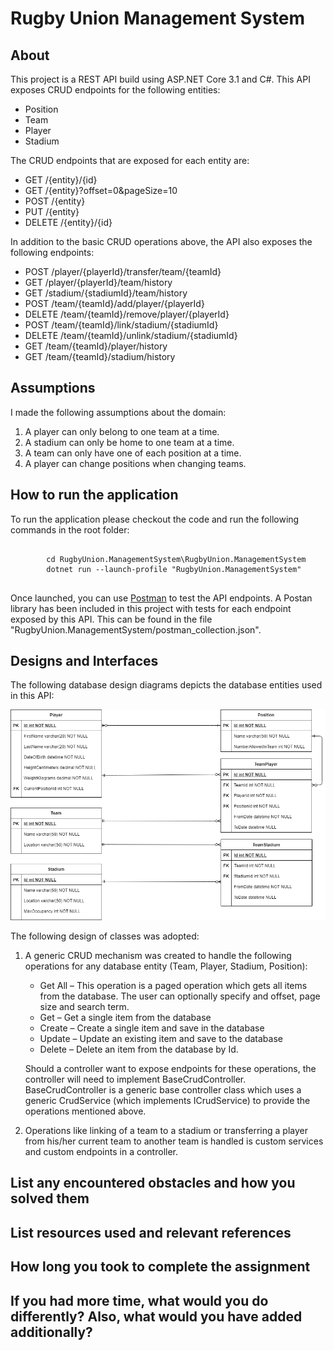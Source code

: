 # Rugby Union Management System

<h2>About</h2>

This project is a REST API build using ASP.NET Core 3.1 and C#. This API exposes CRUD endpoints for the following entities:

* Position
* Team
* Player
* Stadium

The CRUD endpoints that are exposed for each entity are:

* GET 		/{entity}/{id}
* GET 		/{entity}?offset=0&pageSize=10
* POST 		/{entity}
* PUT 		/{entity}
* DELETE 	/{entity}/{id}

In addition to the basic CRUD operations above, the API also exposes the following endpoints:

* POST		/player/{playerId}/transfer/team/{teamId}
* GET		/player/{playerId}/team/history
* GET 		/stadium/{stadiumId}/team/history
* POST		/team/{teamId}/add/player/{playerId}
* DELETE	/team/{teamId}/remove/player/{playerId}
* POST		/team/{teamId}/link/stadium/{stadiumId}
* DELETE	/team/{teamId}/unlink/stadium/{stadiumId}
* GET		/team/{teamId}/player/history
* GET		/team/{teamId}/stadium/history

<h2>Assumptions</h2>

I made the following assumptions about the domain:

1.	A player can only belong to one team at a time.
2.	A stadium can only be home to one team at a time.
3.	A team can only have one of each position at a time.
4.	A player can change positions when changing teams.

<h2>How to run the application</h2>

To run the application please checkout the code and run the following commands in the root folder:

<pre>
	<code>
		cd RugbyUnion.ManagementSystem\RugbyUnion.ManagementSystem
		dotnet run --launch-profile "RugbyUnion.ManagementSystem"
	</code>
</pre>

Once launched, you can use [Postman](https://www.postman.com/) to test the API endpoints. A Postan library has been included in this project with tests for each endpoint exposed by this API. This can be found in the file "RugbyUnion.ManagementSystem/postman_collection.json".

<h2>Designs and Interfaces</h2>

The following database design diagrams depicts the database entities used in this API:

![Database Diagram](db_diagram.png "Database Diagram")

The following design of classes was adopted:

1.	A generic CRUD mechanism was created to handle the following operations for any database entity (Team, Player, Stadium, Position):
    
	* Get All – This operation is a paged operation which gets all items from the database. The user can optionally specify and offset, page size and search term.
    * Get – Get a single item from the database
    * Create – Create a single item and save in the database
    * Update – Update an existing item and save to the database
    * Delete – Delete an item from the database by Id.
	
	Should a controller want to expose endpoints for these operations, the controller will need to implement BaseCrudController. BaseCrudController is a generic base controller class which uses a generic CrudService (which implements ICrudService) to provide the operations mentioned above. 

2.	Operations like linking of a team to a stadium or transferring a player from his/her current team to another team is handled is custom services and custom endpoints in a 
	controller.

<h2>List any encountered obstacles and how you solved them</h2>

<h2>List resources used and relevant references</h2>

<h2>How long you took to complete the assignment</h2>

<h2>If you had more time, what would you do differently? Also, what would you have added additionally?</h2>